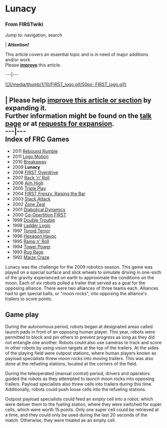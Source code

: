 

# Lunacy

### From FIRSTwiki

Jump to: navigation, search

| **Attention!**  

This article covers an essential topic and is in need of major additions
and/or work.  
Please **[improve](http://www.firstwiki.net/index.php?title=Lunacy&action=edit
"http://www.firstwiki.net/index.php?title=Lunacy&action=edit" )** this
article.  
  
---|---  
  
[![](/media/thumb/1/10/FIRST_logo.gif/50px-
FIRST_logo.gif)](Image:FIRST_logo.gif "" )

| **Please help [improve this article or
section](http://www.firstwiki.net/index.php?title=Lunacy&action=edit
"http://www.firstwiki.net/index.php?title=Lunacy&action=edit" ) by expanding
it.**  
Further information might be found on the [talk
page](/index.php?title=Talk:Lunacy&action=edit "Talk:Lunacy" ) or at [requests
for expansion](FIRSTwiki:Requests_for_expansion "FIRSTwiki:Requests
for expansion" ).  
---|---  
Index of FRC Games  
---  
  
  * 2011 [Rebound Rumble](Rebound_Rumble "Rebound Rumble" )
  * 2011 [Logo Motion](Logo_Motion "Logo Motion" )
  * 2010 [Breakaway](Breakaway "Breakaway" )
  * 2009 **Lunacy**
  * 2008 [FIRST Overdrive](FIRST_Overdrive "FIRST Overdrive" )
  * 2007 [Rack 'n' Roll](Rack_%27n%27_Roll "Rack 'n' Roll" )
  * 2006 [Aim High](Aim_High "Aim High" )
  * 2005 [Triple Play](Triple_Play "Triple Play" )
  * 2004 [FIRST Frenzy: Raising the Bar](FIRST_Frenzy:_Raising_the_Bar "FIRST Frenzy: Raising the Bar" )
  * 2003 [Stack Attack](Stack_Attack "Stack Attack" )
  * 2002 [Zone Zeal](Zone_Zeal "Zone Zeal" )
  * 2001 [Diabolical Dynamics](Diabolical_Dynamics "Diabolical Dynamics" )
  * 2000 [Co-Opertition FIRST](Co-Opertition_FIRST "Co-Opertition FIRST" )
  * 1999 [Double Trouble](Double_Trouble "Double Trouble" )
  * 1998 [Ladder Logic](Ladder_Logic "Ladder Logic" )
  * 1997 [Toroid Terror](Toroid_Terror "Toroid Terror" )
  * 1996 [Hexagon Havoc](Hexagon_Havoc "Hexagon Havoc" )
  * 1995 [Ramp n' Roll](Ramp_n%27_Roll "Ramp n' Roll" )
  * 1994 [Tower Power](Tower_Power "Tower Power" )
  * 1993 [Rug Rage](Rug_Rage "Rug Rage" )
  * 1992 [Maize Craze](Maize_Craze "Maize Craze" )  
  
  

Lunacy was the challenge for the 2009 robotics season. This game was played on
a special surface and slick wheels to simulate driving in one-sixth of the
gravity experienced on earth to approximate the conditions on the moon. Each
of six robots pulled a trailer that served as a goal for the opposing
alliance. There were two alliances of three teams each. Alliances had to get
special balls, or "moon rocks", into opposing the alliance's trailers to score
points.


## Game play

During the autonomous period, robots began at designated areas called launch
pads in front of an opposing human player. This year, robots were permitted to
block and pin others to prevent progress as long as they did not entangle one
another. Robots could also use cameras to track and score in other robots by
using vision targets at the top of the trailers. At the sides of the playing
field were outpost stations, where human players known as payload specialists
threw moon rocks into moving trailers. This was also done at the refueling
stations, located at the corners of the field.

During the teleoperated (manual control) period, drivers and operators guided
the robots as they attempted to launch moon rocks into opposing trailers.
Payload specialists also threw cells into trailers during this time.
Additionally, robots could push loose cells into the refueling stations.

Outpost payload specialists could feed an empty cell into a robot, which were
deliver them to the fueling station, where they were switched for super cells,
which were worth 15 points. Only one super cell could be retrieved at a time,
and they could only be used during the last 20 seconds of the match.
Otherwise, they were treated as an empty cell.

